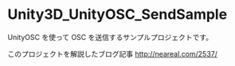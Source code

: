 # Unity3D_UnityOSC_SendSample

UnityOSC を使って OSC を送信するサンプルプロジェクトです。

このプロジェクトを解説したブログ記事
http://neareal.com/2537/
